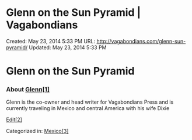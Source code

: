 # Glenn on the Sun Pyramid | Vagabondians

Created: May 23, 2014 5:33 PM
URL: http://vagabondians.com/glenn-sun-pyramid/
Updated: May 23, 2014 5:33 PM

# Glenn on the Sun Pyramid

### About [Glenn[1]](http://vagabondians.com/author/dixonge/)

Glenn is the co-owner and head writer for Vagabondians Press and is currently traveling in Mexico and central America with his wife Dixie

[Edit[2]](http://vagabondians.com/wp-admin/post.php?post=3616&action=edit)

Categorized in: [Mexico[3]](http://vagabondians.com/category/mex-i-co/)